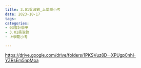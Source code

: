```yaml
---
title: 3.01吳淑鈴_上學期小考
date: 2023-10-17
tags: 
categories:
- 03會計學甲
- 3.01吳淑鈴
- 上學期小考

---
```

https://drive.google.com/drive/folders/1PKSVuz8D--XPUgp0nhI-YZRsEm5npMoa
